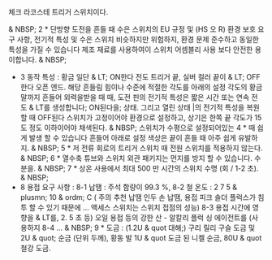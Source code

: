  체크 라코스테 트리거 스위치이다.

& NBSP;
2 * 단방향 도전을 흔들 때 수은 스위치의 EU 규정 및 (HS 오 R) 환경 보호 요구 사항, 전기적 특성 및 수은 스위치 비슷하지만 위험하지, 환경 문제 준수하고 동일한 특성을 가질 수 있습니다 제조 재료를 사용하여이 스위치 어셈블리 사용 보다 안전한 용이합니다.
& NBSP;
* 3 동작 특성 : 황금 일단 & LT; ON한다 전도 트리거 끝, 실버 컬러 끝이 & LT; OFF한다 오픈 엔드. 해당 흔들림 힘이나 수준에 적절한 각도를 아래의 설정 각도의 황금 말까지 흔들어 외력을받을 때 때, 도전 핀의 전기적 특성은 짧은 시간 또는 연속 전도 & LT를 생성합니다; ON된다을; 상태. 그리고 열린 상태 |의 전기적 특성을 복원 할 때 OFF된다 스위치가 고정이어야 환경으로 설정하고, 상기은 한쪽 끝 각도가 15도 정도 이하이어야 채색된다.
& NBSP;
스위치가 수평으로 설정되어있는 4 * 때 쉽게 발생 할 수 있습니다 흔들어 아래로 설정 색상은 끝이 흔들 때 아주 쉽게 유발하지.
& NBSP;
5 * 저 전류 회로의 트리거 스위치 때 전원 스위치를 적용하지 않는다.
& NBSP;
6 * 열수축 튜브와 스위치 외관 패키지는 먼지를 방지 할 수 있습니다. 수분을.
& NBSP;
7 * 상온 사용에서 최대 500 만 시간의 스위치 수명 (회 / 1-2 초).
& NBSP;
* 8 용접 요구 사항 : 8-1 납땜 : 주석 함량이 99.3 %, 8-2 철 온도 : 2 7 5 & plusmn; 10 & ordm; C ( 주의 추천 납땜 인두 손 납땜, 용접 피크 솔더 플럭스가 침투 할 수 있기 때문에 ... 액세스 스위치는 스위치 접점의 성능) 8-3 용접 시간에 영향을 & LT를, 2. 5 초 등) 오일 용접 등의 강한 산 - 알칼리 플럭 싱 에이전트를 (사용하지 8-4 ...
& NBSP;
9 * 도금 : (1.2U & quot 대해;) 구리 릴리 구슬 도금 및 2U & quot; 순금 (단위 두께), 황동 발 1U & quot 도금 된 니켈 순금, 80U & quot 철강 도금.
